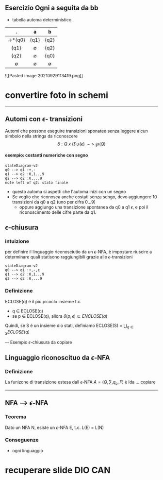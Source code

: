 ## Esercizio Ogni a seguita da bb
- tabella automa deterministico

|.|a|b|
|:---:|:---:|:---:|
|->\*{q0}|{q1}|{q2}|
|{q1}| $\emptyset$|{q2} |
|{q2}|$\emptyset$|{q0}|
|$\emptyset$|$\emptyset$|$\emptyset$|
![[Pasted image 20210929113419.png]] 
# **convertire foto in schemi**

---

## Automi con $\epsilon$- transizioni
Automi che possono eseguire transizioni sponatee senza leggere alcun simbolo nella stringa da riconoscere
$$\delta:Q\ x\ (\sum \cup \{\epsilon \} \ \ -> \wp(Q)$$

#### esempio: costanti numeriche con segno 

```mermaid 
stateDiagram-v2 
q0 --> q1 :+,-
q1 --> q2 :0,1..,9
q2 --> q2 :0,...9
note left of q2: stato finale
```
- questo automa si aspetti che l'automa inizi con un segno 
- Se voglio che riconosca anche costati senza sengo, devo aggiungere 10 transizioni da q0 a q2 (uno per cifra 0...9)
	- oppure aggiungo una transizione spontanea da q0 a q1 $\epsilon$, e poi il riconoscimento delle cifre parte da q1.

## $\epsilon$-chiusura
### intuizione
per definire il linguaggio riconosciutio da un $\epsilon$-NFA, è impostare riuscire a determinare quali statisono raggiungibili grazie alle $\epsilon$-transizioni

```mermaid 
stateDiagram-v2 
q0 --> q1 :+,-,ε
q1 --> q2 :0,1..,9
q2 --> q2 :0,...9
```

### Definizione
ECLOSE(q) è il più picoclo insieme t.c.
- q $\in$ ECLOSE(q)
- se p $\in$ ECLOSE(q), allora $\delta(p,\epsilon) ⊆ ENCLOSE(q)$

Quindi, se S è un insieme dio stati, definiamo ECLOSE(S) = $\bigcup_{q \in S}ECLOSE(q)$

-- Esempio $\epsilon$-chiusura da copiare

## Linguaggio riconoscituo da $\epsilon$-NFA
### Definizione
La funizone di transizione estesa dall $\epsilon$-NFA $A=(Q, \sum,q_o,F)$ è lda
... copiare

---

## NFA --> $\epsilon$-NFA
### Teorema
Dato un NFA N, esiste un $\epsilon$-NFA E, t.c. L(E) = L(N)

### Conseguenze
- ogni linguaggio 

# recuperare slide DIO CAN
